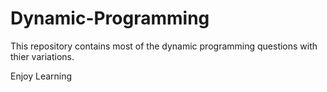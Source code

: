 # Dynamic-Programming

This repository contains most of the dynamic programming questions with thier variations. 

Enjoy Learning
